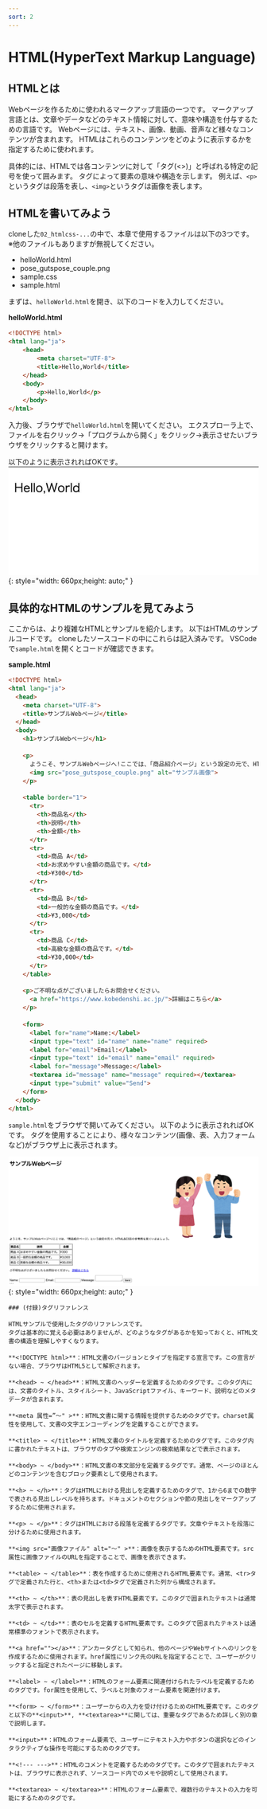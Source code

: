 ```yaml
---
sort: 2
---
```

# HTML(HyperText Markup Language)

## HTMLとは

Webページを作るために使われるマークアップ言語の一つです。
マークアップ言語とは、文章やデータなどのテキスト情報に対して、意味や構造を付与するための言語です。
Webページには、テキスト、画像、動画、音声など様々なコンテンツが含まれます。
HTMLはこれらのコンテンツをどのように表示するかを指定するために使われます。

具体的には、HTMLでは各コンテンツに対して「タグ(<>)」と呼ばれる特定の記号を使って囲みます。
タグによって要素の意味や構造を示します。
例えば、`<p>`というタグは段落を表し、`<img>`というタグは画像を表します。

## HTMLを書いてみよう

cloneした`02_htmlcss-...`の中で、本章で使用するファイルは以下の3つです。
※他のファイルもありますが無視してください。

- helloWorld.html
- pose_gutspose_couple.png
- sample.css
- sample.html

まずは、`helloWorld.html`を開き、以下のコードを入力してください。<br>

**helloWorld.html**
```html
<!DOCTYPE html>
<html lang="ja">
    <head>
        <meta charset="UTF-8">
        <title>Hello,World</title>
    </head>
    <body>
        <p>Hello,World</p>
    </body>
</html>
```

入力後、ブラウザで`helloWorld.html`を開いてください。
エクスプローラ上で、ファイルを右クリック→「プログラムから開く」をクリック→表示させたいブラウザをクリックすると開けます。

以下のように表示されればOKです。
![](./images/Hello,World.jpeg){: style="width: 660px;height: auto;" }

## 具体的なHTMLのサンプルを見てみよう

ここからは、より複雑なHTMLとサンプルを紹介します。
以下はHTMLのサンプルコードです。
cloneしたソースコードの中にこれらは記入済みです。
VSCodeで`sample.html`を開くとコードが確認できます。

**sample.html**
```html
<!DOCTYPE html>
<html lang="ja">
  <head>
    <meta charset="UTF-8">
    <title>サンプルWebページ</title>
  </head>
  <body>
    <h1>サンプルWebページ</h1>
    
    <p>
      ようこそ、サンプルWebページへ!ここでは、「商品紹介ページ」という設定の元で、HTML&CSSの参考例を見ていきましょう。
      <img src="pose_gutspose_couple.png" alt="サンプル画像">
    </p>
  
    <table border="1">
      <tr>
        <th>商品名</th>
        <th>説明</th>
        <th>金額</th>
      </tr>
      <tr>
        <td>商品 A</td>
        <td>お求めやすい金額の商品です。</td>
        <td>¥300</td>
      </tr>
      <tr>
        <td>商品 B</td>
        <td>一般的な金額の商品です。</td>
        <td>¥3,000</td>
      </tr>
      <tr>
        <td>商品 C</td>
        <td>高級な金額の商品です。</td>
        <td>¥30,000</td>
      </tr>
    </table>
    
    <p>ご不明な点がございましたらお問合せください。 
      <a href="https://www.kobedenshi.ac.jp/">詳細はこちら</a>
    </p>
    
    <form>
      <label for="name">Name:</label>
      <input type="text" id="name" name="name" required>
      <label for="email">Email:</label>
      <input type="text" id="email" name="email" required>
      <label for="message">Message:</label>
      <textarea id="message" name="message" required></textarea>
      <input type="submit" value="Send">
    </form>
  </body>
</html>
```

`sample.html`をブラウザで開いてみてください。
以下のように表示されればOKです。
タグを使用することにより、様々なコンテンツ(画像、表、入力フォームなど)がブラウザ上に表示されます。

![](./images/sampleNoCSS.png){: style="width: 660px;height: auto;" }

```tip
### (付録)タグリファレンス

HTMLサンプルで使用したタグのリファレンスです。
タグは基本的に覚える必要はありませんが、どのようなタグがあるかを知っておくと、HTML文書の構造を理解しやすくなります。

**<!DOCTYPE html>**：HTML文書のバージョンとタイプを指定する宣言です。この宣言がない場合、ブラウザはHTML5として解釈されます。

**<head> ~ </head>**：HTML文書のヘッダーを定義するためのタグです。このタグ内には、文書のタイトル、スタイルシート、JavaScriptファイル、キーワード、説明などのメタデータが含まれます。

**<meta 属性=”〜" >**：HTML文書に関する情報を提供するためのタグです。charset属性を使用して、文書の文字エンコーディングを定義することができます。

**<title> ~ </title>**：HTML文書のタイトルを定義するためのタグです。このタグ内に書かれたテキストは、ブラウザのタブや検索エンジンの検索結果などで表示されます。

**<body> ~ </body>**：HTML文書の本文部分を定義するタグです。通常、ページのほとんどのコンテンツを含むブロック要素として使用されます。

**<h> ~ </h>**：タグはHTMLにおける見出しを定義するためのタグで、1から6までの数字で表される見出しレベルを持ちます。ドキュメントのセクションや節の見出しをマークアップするために使用されます。

**<p> ~ </p>**：タグはHTMLにおける段落を定義するタグです。文章やテキストを段落に分けるために使用されます。

**<img src="画像ファイル" alt="～" >**：画像を表示するためのHTML要素です。src属性に画像ファイルのURLを指定することで、画像を表示できます。

**<table> ~ </table>**：表を作成するために使用されるHTML要素です。通常、<tr>タグで定義された行と、<th>または<td>タグで定義された列から構成されます。

**<th> ~ </th>**：表の見出しを表すHTML要素です。このタグで囲まれたテキストは通常太字で表示されます。

**<td> ~ </td>**：表のセルを定義するHTML要素です。このタグで囲まれたテキストは通常標準のフォントで表示されます。

**<a href=""></a>**：アンカータグとして知られ、他のページやWebサイトへのリンクを作成するために使用されます。href属性にリンク先のURLを指定することで、ユーザーがクリックすると指定されたページに移動します。

**<label> ~ </label>**：HTMLのフォーム要素に関連付けられたラベルを定義するためのタグです。for属性を使用して、ラベルと対象のフォーム要素を関連付けます。

**<form> ~ </form>**：ユーザーからの入力を受け付けるためのHTML要素です。このタグと以下の**<input>**, **<textarea>**に関しては、重要なタグであるため詳しく別の章で説明します。

**<input>**：HTMLのフォーム要素で、ユーザーにテキスト入力やボタンの選択などのインタラクティブな操作を可能にするためのタグです。

**<!--- --->**：HTMLのコメントを定義するためのタグです。このタグで囲まれたテキストは、ブラウザに表示されず、ソースコード内でのメモや説明として使用されます。

**<textarea> ~ </textarea>**：HTMLのフォーム要素で、複数行のテキストの入力を可能にするためのタグです。
```
